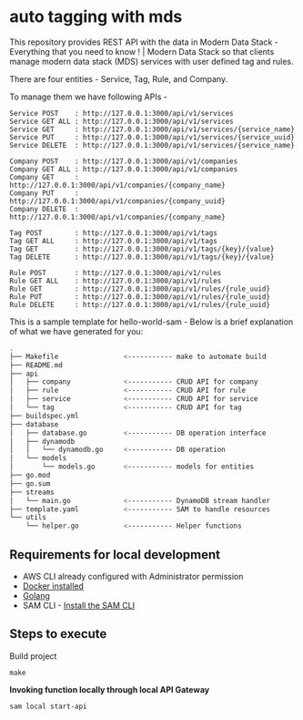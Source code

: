 # auto tagging with mds

This repository provides REST API with the data in Modern Data Stack - Everything that you need to know ! | Modern Data Stack so that clients manage modern data stack (MDS) services with user defined tag and rules.

There are four entities - Service, Tag, Rule, and Company.

To manage them we have following APIs -

    Service	POST    : http://127.0.0.1:3000/api/v1/services
    Service	GET ALL : http://127.0.0.1:3000/api/v1/services
    Service	GET     : http://127.0.0.1:3000/api/v1/services/{service_name}
    Service	PUT     : http://127.0.0.1:3000/api/v1/services/{service_uuid}
    Service	DELETE  : http://127.0.0.1:3000/api/v1/services/{service_name}

    Company	POST    : http://127.0.0.1:3000/api/v1/companies
    Company	GET ALL : http://127.0.0.1:3000/api/v1/companies
    Company	GET     : http://127.0.0.1:3000/api/v1/companies/{company_name}
    Company	PUT     : http://127.0.0.1:3000/api/v1/companies/{company_uuid}
    Company	DELETE  : http://127.0.0.1:3000/api/v1/companies/{company_name}

    Tag POST        : http://127.0.0.1:3000/api/v1/tags
    Tag GET ALL     : http://127.0.0.1:3000/api/v1/tags
    Tag GET         : http://127.0.0.1:3000/api/v1/tags/{key}/{value}
    Tag DELETE      : http://127.0.0.1:3000/api/v1/tags/{key}/{value}

    Rule POST       : http://127.0.0.1:3000/api/v1/rules
    Rule GET ALL    : http://127.0.0.1:3000/api/v1/rules
    Rule GET        : http://127.0.0.1:3000/api/v1/rules/{rule_uuid}
    Rule PUT        : http://127.0.0.1:3000/api/v1/rules/{rule_uuid}
    Rule DELETE     : http://127.0.0.1:3000/api/v1/rules/{rule_uuid}

This is a sample template for hello-world-sam - Below is a brief explanation of what we have generated for you:

```bash
.
├── Makefile                <----------- make to automate build
├── README.md
├── api
│   ├── company             <----------- CRUD API for company 
│   ├── rule                <----------- CRUD API for rule 
│   ├── service             <----------- CRUD API for service 
│   └── tag                 <----------- CRUD API for tag 
├── buildspec.yml
├── database
│   ├── database.go         <----------- DB operation interface
│   ├── dynamodb
│   │   └── dynamodb.go     <----------- DB operation
│   └── models
│       └── models.go       <----------- models for entities 
├── go.mod
├── go.sum
├── streams
│   └── main.go             <----------- DynamoDB stream handler
├── template.yaml           <----------- SAM to handle resources
└── utils
    └── helper.go           <----------- Helper functions
```

## Requirements for local development

* AWS CLI already configured with Administrator permission
* [Docker installed](https://www.docker.com/community-edition)
* [Golang](https://golang.org)
* SAM CLI - [Install the SAM CLI](https://docs.aws.amazon.com/serverless-application-model/latest/developerguide/serverless-sam-cli-install.html)

## Steps to execute

Build project
 
```shell
make
```

**Invoking function locally through local API Gateway**

```bash
sam local start-api
```
